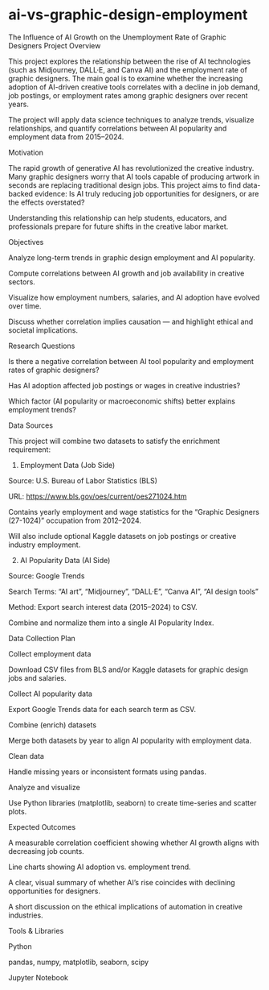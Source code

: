 # ai-vs-graphic-design-employment
The Influence of AI Growth on the Unemployment Rate of Graphic Designers
Project Overview

This project explores the relationship between the rise of AI technologies (such as Midjourney, DALL·E, and Canva AI) and the employment rate of graphic designers. The main goal is to examine whether the increasing adoption of AI-driven creative tools correlates with a decline in job demand, job postings, or employment rates among graphic designers over recent years.

The project will apply data science techniques to analyze trends, visualize relationships, and quantify correlations between AI popularity and employment data from 2015–2024.

Motivation

The rapid growth of generative AI has revolutionized the creative industry. Many graphic designers worry that AI tools capable of producing artwork in seconds are replacing traditional design jobs.
This project aims to find data-backed evidence: Is AI truly reducing job opportunities for designers, or are the effects overstated?

Understanding this relationship can help students, educators, and professionals prepare for future shifts in the creative labor market.

Objectives

Analyze long-term trends in graphic design employment and AI popularity.

Compute correlations between AI growth and job availability in creative sectors.

Visualize how employment numbers, salaries, and AI adoption have evolved over time.

Discuss whether correlation implies causation — and highlight ethical and societal implications.

Research Questions

Is there a negative correlation between AI tool popularity and employment rates of graphic designers?

Has AI adoption affected job postings or wages in creative industries?

Which factor (AI popularity or macroeconomic shifts) better explains employment trends?

Data Sources

This project will combine two datasets to satisfy the enrichment requirement:

1. Employment Data (Job Side)

Source: U.S. Bureau of Labor Statistics (BLS)

URL: https://www.bls.gov/oes/current/oes271024.htm

Contains yearly employment and wage statistics for the “Graphic Designers (27-1024)” occupation from 2012–2024.

Will also include optional Kaggle datasets on job postings or creative industry employment.

2. AI Popularity Data (AI Side)

Source: Google Trends

Search Terms: “AI art”, “Midjourney”, “DALL·E”, “Canva AI”, “AI design tools”

Method: Export search interest data (2015–2024) to CSV.

Combine and normalize them into a single AI Popularity Index.

Data Collection Plan

Collect employment data

Download CSV files from BLS and/or Kaggle datasets for graphic design jobs and salaries.

Collect AI popularity data

Export Google Trends data for each search term as CSV.

Combine (enrich) datasets

Merge both datasets by year to align AI popularity with employment data.

Clean data

Handle missing years or inconsistent formats using pandas.

Analyze and visualize

Use Python libraries (matplotlib, seaborn) to create time-series and scatter plots.

Expected Outcomes

A measurable correlation coefficient showing whether AI growth aligns with decreasing job counts.

Line charts showing AI adoption vs. employment trend.

A clear, visual summary of whether AI’s rise coincides with declining opportunities for designers.

A short discussion on the ethical implications of automation in creative industries.

Tools & Libraries

Python

pandas, numpy, matplotlib, seaborn, scipy

Jupyter Notebook
